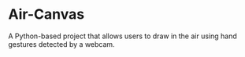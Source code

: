 # Air-Canvas
A Python-based project that allows users to draw in the air using hand gestures detected by a webcam.
